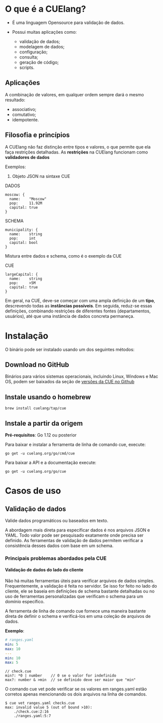 # O que é a CUElang?

- É uma linguagem Opensource para validação de dados.

- Possui muitas aplicações como:
  - validação de dados; 
  - modelagem de dados; 
  - configuração; 
  - consulta; 
  - geração de código;
  - scripts.
  
## Aplicações

A combinação de valores, em qualquer ordem sempre dará o mesmo resultado:
  - associativo; 
  - comutativo; 
  - idempotente.
  
## Filosofia e princípios

A CUElang não faz distinção entre tipos e valores, o que permite que ela faça restrições detalhadas.
As **restrições** na CUElang funcionam como **validadores de dados**


Exemplos:

1. Objeto JSON na sintaxe CUE

DADOS
```
moscow: {
  name:    "Moscow"
  pop:     11.92M
  capital: true
}
```

SCHEMA
```
municipality: {
  name:    string
  pop:     int
  capital: bool
}
```

Mistura entre dados e schema, como é o exemplo da CUE

CUE
```
largeCapital: {
  name:    string
  pop:     >5M
  capital: true
}
```

Em geral, na CUE, deve-se começar com uma ampla definição de um **tipo**, descrevendo todas as **instâncias possíveis**. 
Em seguida, reduz-se essas definições, combinando restrições de diferentes fontes (departamentos, usuários), até que uma instância de dados concreta permaneça.

# Instalação

O binário pode ser instalado usando um dos seguintes métodos:

## Download no GitHub
Binários para vários sistemas operacionais, incluindo Linux, Windows e Mac OS, podem ser baixados da seção de [versões da CUE no Github](https://github.com/cuelang/cue/releases)

## Instale usando o homebrew

```
brew install cuelang/tap/cue
```

## Instale a partir da origem

**Pré-requisitos**: Go 1.12 ou posterior


Para baixar e instalar a ferramenta de linha de comando cue, execute:

```
go get -u cuelang.org/go/cmd/cue

```

Para baixar a API e a documentação execute:

```
go get -u cuelang.org/go/cue
```

# Casos de uso

## Validação de dados

Valide dados programáticos ou baseados em texto.

A abordagem mais direta para específicar dados é nos arquivos JSON e YAML. Todo valor pode ser pesquisado exatamente onde precisa ser definido.
As ferramentas de validação de dados permitem verificar a consistência desses dados com base em um schema.

### Principais problemas abordados pela CUE
#### Validação de dados do lado do cliente
Não há muitas ferramentas úteis para verificar arquivos de dados simples. Frequentemente, a validação é feita no servidor. 
Se isso for feito no lado do cliente, ele se baseia em definições de schema bastante detalhadas ou no uso de ferramentas personalizadas que verificam o schema para um domínio específico.


A ferramenta de linha de comando cue fornece uma maneira bastante direta de definir o schema e verificá-los em uma coleção de arquivos de dados.

**Exemplo**:

```yaml
# ranges.yaml
min: 5
max: 10
---
min: 10
max: 5
```


```
// check.cue
min?: *0 | number    // 0 se o valor for indefinido
max?: number & >min  // se definido deve ser maior que "min"

```

O comando cue vet pode verificar se os valores em ranges.yaml estão corretos apenas mencionando os dois arquivos na linha de comandos.

```
$ cue vet ranges.yaml checks.cue
max: invalid value 5 (out of bound >10):
    ./check.cue:2:16
    ./ranges.yaml:5:7
```










